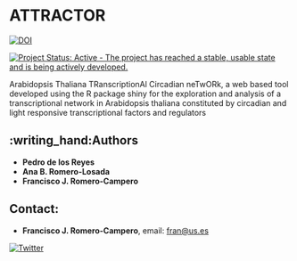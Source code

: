 # ATTRACTOR

[![DOI](https://zenodo.org/badge/DOI/10.5281/zenodo.3780022.svg)](https://doi.org/10.5281/zenodo.3780022)

[![Project Status: Active - The project has reached a stable, usable
state and is being actively
developed.](http://www.repostatus.org/badges/latest/active.svg)](http://www.repostatus.org/#active)

Arabidopsis Thaliana TRanscriptionAl Circadian neTwORk, a web based tool developed using the R package shiny for the exploration and analysis of a transcriptional network in Arabidopsis thaliana constituted by circadian and light responsive transcriptional factors and regulators


## :writing\_hand:Authors


* **Pedro de los Reyes**
* **Ana B. Romero-Losada**
* **Francisco J. Romero-Campero**

## Contact:

* **Francisco J. Romero-Campero**, email: fran@us.es

[![Twitter](https://img.shields.io/twitter/url/http/shields.io.svg?style=social&logo=twitter)](https://twitter.com/intent/tweet?hashtags=ATTRACTOR&url=https://greennetworks.us.es/attractor&via=fran_rom_cam&text=A%20web%20based%20tool%20to%20explore%20the%20Arabidopsis%20Thaliana%20TRanscriptionAl%20Circadian%20neTwORk)
